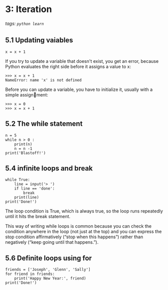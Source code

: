 # 3: Iteration
###### tags: `python learn`

## 5.1 Updating vaiables
```python=
x = x + 1
```
If you try to update a variable that doesn't exist, you get an error, because Python evaluates the right side before it assigns a value to x:
```python=
>>> x = x + 1
NameError: name 'x' is not defined
```

Before you can update a variable, you have to initialize it, usually with a simple assignment:
```python=
>>> x = 0
>>> x = x + 1
```
## 5.2 The while statement
```python=
n = 5
while n > 0 :
    print(n)
    n = n -1
print('Blastoff!')
```
## 5.4 infinite loops and break
```python=
while True:
    line = input('> ')
    if line == 'done':
        break
    print(line)
print('Done!')
```
The loop condition is True, which is always true, so the loop runs repeatedly until it hits
the break statement.

This way of writing while loops is common because you can check the condition anywhere in the loop (not just at the top) and you can express the stop condition affirmatively
(“stop when this happens”) rather than negatively (“keep going until that happens.”).

## 5.6 Definite loops using for
```python=
friends = ['Joseph', 'Glenn', 'Sally']
for friend in friends:
    print('Happy New Year:', friend)
print('Done!')
```
